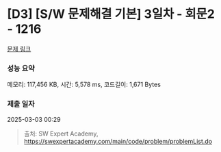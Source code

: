 # [D3] [S/W 문제해결 기본] 3일차 - 회문2 - 1216 

[문제 링크](https://swexpertacademy.com/main/code/problem/problemDetail.do?contestProbId=AV14Rq5aABUCFAYi) 

### 성능 요약

메모리: 117,456 KB, 시간: 5,578 ms, 코드길이: 1,671 Bytes

### 제출 일자

2025-03-03 00:29



> 출처: SW Expert Academy, https://swexpertacademy.com/main/code/problem/problemList.do